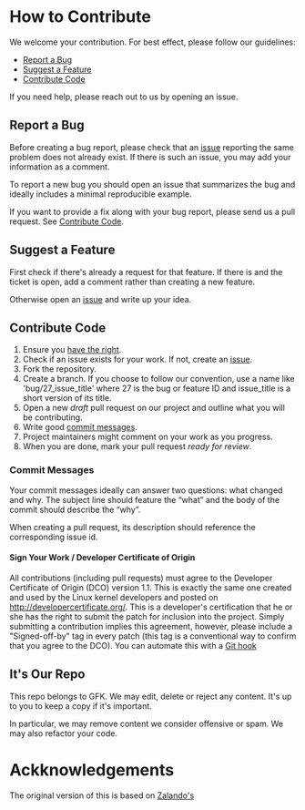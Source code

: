 # How to Contribute

We welcome your contribution. For best effect, please follow our guidelines:

- [Report a Bug](#report-a-bug)
- [Suggest a Feature](#suggest-a-feature)
- [Contribute Code](#contribute-code)

If you need help, please reach out to us by opening an issue.

## Report a Bug 
Before creating a bug report, please check that an [issue](/issues) reporting the same problem does not already exist. 
If there is such an issue, you may add your information as a comment.

To report a new bug you should open an issue that summarizes the bug and ideally includes a minimal reproducible example.

If you want to provide a fix along with your bug report, please send us a pull request. See [Contribute Code](#contribute-code).

## Suggest a Feature
First check if there's already a request for that feature.
If there is and the ticket is open, add a comment rather than creating a new feature.

Otherwise open an [issue](../../issues/new) and write up your idea.

## Contribute Code

1. Ensure you [have the right](http://developercertificate.org).
1. Check if an issue exists for your work. If not, create an [issue](../../issues/new).
1. Fork the repository.
1. Create a branch. If you choose to follow our convention, use a name like 'bug/27_issue_title' where 27 is the bug or feature ID and issue_title is a short version of its title.
1. Open a new *draft* pull request on our project and outline what you will be contributing.
1. Write good [commit messages](#commit-messages).
1. Project maintainers might comment on your work as you progress.
1. When you are done, mark your pull request *ready for review*.

### Commit Messages
Your commit messages ideally can answer two questions: what changed and why. 
The subject line should feature the “what” and the body of the commit should describe the “why”.  

When creating a pull request, its description should reference the corresponding issue id.

#### Sign Your Work / Developer Certificate of Origin
All contributions (including pull requests) must agree to the Developer Certificate of Origin (DCO) version 1.1. 
This is exactly the same one created and used by the Linux kernel developers and posted on http://developercertificate.org/.
This is a developer's certification that he or she has the right to submit the patch for inclusion into the project. 
Simply submitting a contribution implies this agreement, however, please include a "Signed-off-by" tag in every patch (this tag is a conventional way to confirm that you agree to the DCO). 
You can automate this with a [Git hook](https://stackoverflow.com/questions/15015894/git-add-signed-off-by-line-using-format-signoff-not-working)

## It's Our Repo
This repo belongs to GFK. We may edit, delete or reject any content. 
It's up to you to keep a copy if it's important.

In particular, we may remove content we consider offensive or spam. 
We may also refactor your code.

# Ackknowledgements
The original version of this is based on [Zalando's](https://github.com/zalando/.github/blob/master/CONTRIBUTING.md)
